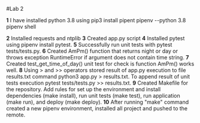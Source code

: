 #Lab 2

**1** I have installed python 3.8 using 
pip3 install pipent
pipenv --python 3.8
pipenv shell

**2** Installed requests and ntplib 
**3** Created app.py script 
**4** Installed pytest using pipenv install pytest.
**5** Successfully run unit tests with pytest tests/tests.py. 
**6** Created AmPm() function that returns night or day or throws exception RuntimeError if argument does not contain time string.
**7** Created test_get_time_of_day() unit test for check is function AmPm() works well.
**8** Using > and >> operators stored result of app.py execution to file results.txt command python3 app.py > results.txt. To append result of unit tests execution pytest tests/tests.py >> results.txt.
**9** Created Makefile for the repository. Add rules for set up the environment and install dependencies (make install), run unit tests (make test), run application (make run), and deploy (make deploy).
**10** After running "make" command created a new pipenv environment, installed all project and pushed to the remote.